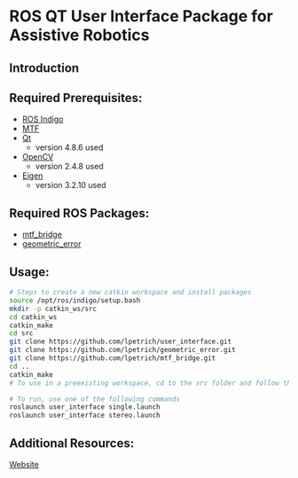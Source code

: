 # ROS QT User Interface Package for Assistive Robotics

## Introduction

## Required Prerequisites:
* [ROS Indigo](http://wiki.ros.org/indigo/Installation/Ubuntu)
* [MTF](https://github.com/abhineet123/MTF)
* [Qt](https://www.qt.io/download) 
	- version 4.8.6 used
* [OpenCV](https://docs.opencv.org/trunk/d7/d9f/tutorial_linux_install.html) 
	- version 2.4.8 used
* [Eigen](http://eigen.tuxfamily.org/index.php?title=Main_Page) 
	- version 3.2.10 used

## Required ROS Packages:
* [mtf_bridge](https://github.com/lpetrich/mtf_bridge)
* [geometric_error](https://github.com/lpetrich/geometric_error)

## Usage:
```bash
# Steps to create a new catkin workspace and install packages
source /opt/ros/indigo/setup.bash
mkdir -p catkin_ws/src
cd catkin_ws
catkin_make
cd src
git clone https://github.com/lpetrich/user_interface.git
git clone https://github.com/lpetrich/geometric_error.git
git clone https://github.com/lpetrich/mtf_bridge.git
cd ..
catkin_make
# To use in a preexisting workspace, cd to the src folder and follow the last 5 steps

# To run, use one of the following commands
roslaunch user_interface single.launch
roslaunch user_interface stereo.launch

```

## Additional Resources:
[Website](https://sites.google.com/ualberta.ca/49918-lpetrich/home)
